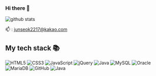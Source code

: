 ### Hi there 👋

![github stats](https://github-readme-stats.vercel.app/api?username=HanJunSeok-HJS&show_icons=true&theme=merko) <br>

📫 : junseok2217@kakao.com <br>

<h2> My tech stack 📚 </h2>

![HTML5](https://img.shields.io/badge/-HTML5-F05032?style=for-the-badge&logo=html5&logoColor=ffffff)
![CSS3](https://img.shields.io/badge/-CSS3-007ACC?style=for-the-badge&logo=css3)
![JavaScript](https://img.shields.io/badge/-JavaScript-%23F7DF1C?style=for-the-badge&logo=javascript&logoColor=000000&labelColor=%23F7DF1C&color=%23FFCE5A)
![jQuery](https://img.shields.io/badge/-jQuery-0769AD?style=for-the-badge&logo=jQuery)
![Java](https://img.shields.io/badge/-Java-F05032?style=for-the-badge&logo=Oracle&logoColor=ffffff)
![MySQL](https://img.shields.io/badge/-MySQL-4479A1?style=for-the-badge&logo=MySQL)
![Oracle](https://img.shields.io/badge/-Oracle-F05032?style=for-the-badge&logo=Oracle)
![MariaDB](https://img.shields.io/badge/-MariaDB-DEB887?style=for-the-badge&logo=MariaDB)
![GitHub](https://img.shields.io/badge/-GitHub-000000?style=for-the-badge&logo=github&logoColor=ffffff)
![Java](https://img.shields.io/badge/-Java-F05032?style=for-the-badge&logo=Oracle&logoColor=ffffff)
